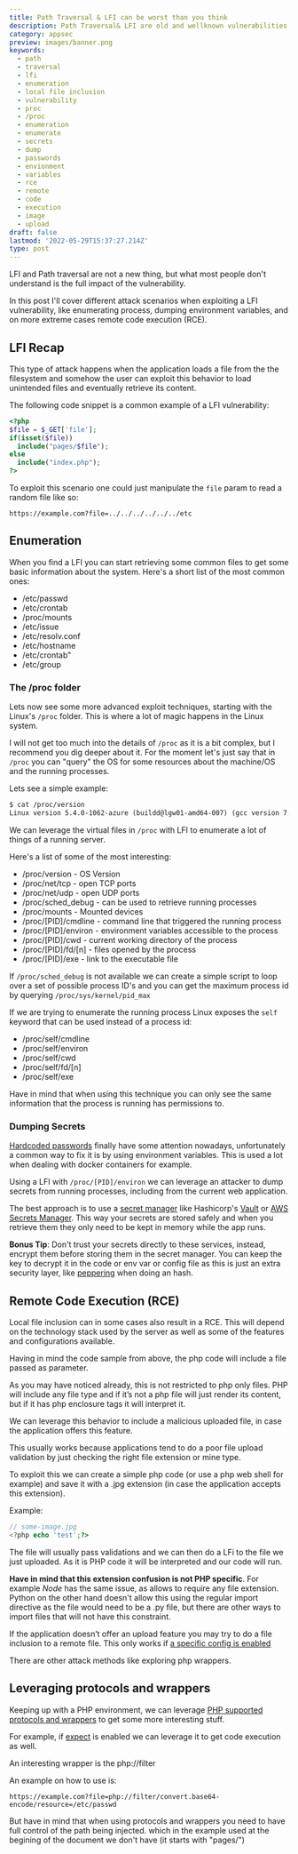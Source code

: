 ```yaml
---
title: Path Traversal & LFI can be worst than you think
description: Path Traversal& LFI are old and wellknown vulnerabilities. What most don't know is that they can be leveraged to enumerate the running server, including running processes.
category: appsec
preview: images/banner.png
keywords: 
  - path
  - traversal
  - lfi
  - enumeration
  - local file inclusion
  - vulnerability
  - proc
  - /proc
  - enumeration
  - enumerate
  - secrets
  - dump
  - passwords
  - envionment
  - variables
  - rce
  - remote
  - code
  - execution
  - image
  - upload
draft: false
lastmod: '2022-05-29T15:37:27.214Z'
type: post
---
```


LFI and Path traversal are not a new thing, but what most people don't understand is the full impact of the vulnerability.

In this post I'll cover different attack scenarios when exploiting a LFI vulnerability, like enumerating process, dumping environment variables, and on more extreme cases remote code execution (RCE).

## LFI Recap

This type of attack happens when the application loads a file from the the filesystem and somehow the user can exploit this behavior to load unintended files and eventually retrieve its content.

The following code snippet is a common example of a LFI vulnerability:

```php
<?php
$file = $_GET['file'];
if(isset($file))
  include("pages/$file");
else
  include("index.php");
?>
```

To exploit this scenario one could just manipulate the `file` param to read a random file like so:

```text
https://example.com?file=../../../../../../etc
```

## Enumeration

When you find a LFI you can start retrieving some common files to get some basic information about the system. Here's a short list of the most common ones:

* /etc/passwd
* /etc/crontab
* /proc/mounts
* /etc/issue
* /etc/resolv.conf
* /etc/hostname
* /etc/crontab"
* /etc/group

### The /proc folder

Lets now see some more advanced exploit techniques, starting with the Linux's `/proc` folder. This is where a lot of magic happens in the Linux system.

I will not get too much into the details of `/proc` as it is a bit complex, but I recommend you dig deeper about it. For the moment let's just say that in `/proc`  you can "query" the OS for some resources about the machine/OS and the running processes.

Lets see a simple example:

```txt
$ cat /proc/version
Linux version 5.4.0-1062-azure (buildd@lgw01-amd64-007) (gcc version 7.5.0 (Ubuntu 7.5.0-3ubuntu1~18.04)) #65~18.04.1-Ubuntu SMP Tue Oct 12 11:26:28 UTC 2021
```

We can leverage the virtual files in `/proc` with LFI to enumerate a lot of things of a running server.

Here's a list of some of the most interesting:

* /proc/version - OS Version
* /proc/net/tcp - open TCP ports
* /proc/net/udp - open UDP ports
* /proc/sched_debug - can be used to retrieve running processes
* /proc/mounts - Mounted devices
* /proc/[PID]/cmdline - command line that triggered the running process
* /proc/[PID]/environ - environment variables accessible to the process
* /proc/[PID]/cwd - current working directory of the process
* /proc/[PID]/fd/[n] - files opened by the process
* /proc/[PID]/exe - link to the executable file

If `/proc/sched_debug` is not available we can create a simple script to loop over a set of possible process ID's and you can get the maximum process id by querying `/proc/sys/kernel/pid_max`

If we are trying to enumerate the running process Linux exposes the `self` keyword that can be used instead of a process id:

* /proc/self/cmdline
* /proc/self/environ
* /proc/self/cwd
* /proc/self/fd/[n]
* /proc/self/exe

Have in mind that when using this technique you can only see the same information that the process is running has permissions to.

### Dumping Secrets

[Hardcoded passwords](https://thesecurityvault.com/hardcoded-passwords/) finally have some attention nowadays, unfortunately a common way to fix it is by using environment variables. This is used a lot when dealing with docker containers for example.

Using a LFI with `/proc/[PID]/environ` we can leverage an attacker to dump secrets from running processes, including from the current web application.

The best approach is to use a [secret manager](https://thesecurityvault.com/hardcoded-passwords/#secret-managers) like Hashicorp's [Vault](https://www.hashicorp.com/products/vault) or [AWS Secrets Manager](https://aws.amazon.com/secrets-manager/). This way your secrets are stored safely and when you retrieve them they only need to be kept in memory while the app runs.

**Bonus Tip**: Don't trust your secrets directly to these services, instead, encrypt them before storing them in the secret manager. You can keep the key to decrypt it in the code or env var or config file as this is just an extra security layer, like [peppering](https://cheatsheetseries.owasp.org/cheatsheets/Password_Storage_Cheat_Sheet.html#peppering) when doing an hash.

## Remote Code Execution (RCE)

Local file inclusion can in some cases also result in a RCE.
This will depend on the technology stack used by the server as well as some of the features and configurations available.

Having in mind the code sample from above, the php code will include a file passed as parameter.

As you may have noticed already, this is not restricted to php only files. PHP will include any file type and if it’s not a php file will just render its content, but if it has php enclosure tags it will interpret it.

We can leverage this behavior to include a malicious uploaded file, in case the application offers this feature.

This usually works because applications tend to do a poor file upload validation by just checking the right file extension or mine type.

To exploit this we can create a simple php code (or use a php web shell for example) and save it with a .jpg extension (in case the application accepts this extension).

Example:
  
```php
// some-image.jpg
<?php echo 'test';?>
```

The file will usually pass validations and we can then do a LFi to the file we just uploaded. As it is PHP code it will be interpreted and our code will run.

**Have in mind that this extension confusion is not PHP specific**. For example *Node* has the same issue, as allows to require any file extension. Python on the other hand doesn't allow this using the regular import directive as the file would need to be a .py file, but there are other ways to import files that will not have this constraint.

If the application doesn’t offer an upload feature you may try to do a file inclusion to a remote file. This only works if [a specific config is enabled](https://www.php.net/manual/en/filesystem.configuration.php#ini.allow-url-include)

There are other attack methods like exploring php wrappers.

## Leveraging protocols and wrappers

Keeping up with a PHP environment, we can leverage [PHP supported protocols and wrappers](https://www.php.net/manual/en/wrappers.php) to get some more interesting stuff.

For example, if [expect](https://www.php.net/manual/en/wrappers.expect.php) is enabled we can leverage it to get code execution as well.

An interesting wrapper is the php://filter

An example on how to use is:

```text
https://example.com?file=php://filter/convert.base64-encode/resource=/etc/passwd
```

But have in mind that when using protocols and wrappers you need to have full control of the path being injected. which in the example used at the begining of the document we don't have (it starts with "pages/")

<!-- ## Prevention

This is a golden rule for everything and not only for LFI but never trust data coming from the frontend. Always double check everything. If you need to retrieve a file, for example, based on a user operation you can for example have a whitelist of names that can be used. If the input is not exactly one of the values allowed, do not load the file.

But if you need something more dynamic, like to retrieve uploaded files, you can store a mapping of the files in a DB. You retrieve to the user an unpredictable ID like a uuid and when supplied back, you map that id to a path in the filesystem. Notice that the unpredictable here is important otherwise an attacker can find his way to all files.

Also if you are retrieving files to be downloaded, don't forget to verify if the user has permissions to download the file. Never expose just a direct link to the resource like: `example.com/somefile.mp4`. -->
